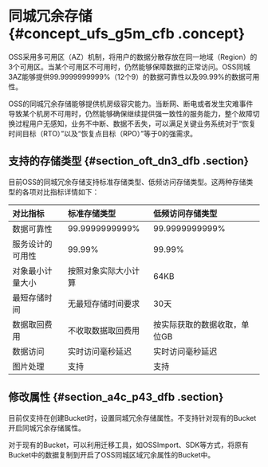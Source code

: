 # 同城冗余存储 {#concept_ufs_g5m_cfb .concept}

OSS采用多可用区（AZ）机制，将用户的数据分散存放在同一地域（Region）的3个可用区。当某个可用区不可用时，仍然能够保障数据的正常访问。OSS同城3AZ能够提供99.9999999999%（12个9）的数据可靠性以及99.99%的数据可用性。

OSS的同城冗余存储能够提供机房级容灾能力。当断网、断电或者发生灾难事件导致某个机房不可用时，仍然能够确保继续提供强一致性的服务能力，整个故障切换过程用户无感知，业务不中断、数据不丢失，可以满足关键业务系统对于“恢复时间目标（RTO）”以及“恢复点目标（RPO）”等于0的强需求。

## 支持的存储类型 {#section_oft_dn3_dfb .section}

目前OSS的同城冗余存储支持标准存储类型、低频访问存储类型。这两种存储类型的各项对比指标详情如下：

|对比指标|标准存储类型|低频访问存储类型|
|:---|:-----|:-------|
|数据可靠性|99.9999999999%|99.9999999999%|
|服务设计的可用性|99.99%|99.99%|
|对象最小计量大小|按照对象实际大小计算|64KB|
|最短存储时间|无最短存储时间要求|30天|
|数据取回费用|不收取数据取回费用|按实际获取的数据收取，单位GB|
|数据访问|实时访问毫秒延迟|实时访问毫秒延迟|
|图片处理|支持|支持|

## 修改属性 {#section_a4c_p43_dfb .section}

目前仅支持在创建Bucket时，设置同城冗余存储属性。不支持针对现有的Bucket开启同城冗余存储属性。

对于现有的Bucket，可以利用迁移工具，如OSSImport、SDK等方式，将原有Bucket中的数据复制到开启了OSS同城区域冗余属性的Bucket中。

